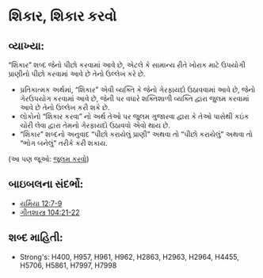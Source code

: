 # શિકાર, શિકાર કરવો 

## વ્યાખ્યા: 

“શિકાર” શબ્દ જેનો પીછો કરવામાં આવે છે, એટલે કે સામાન્ય રીતે ખોરાક માટે ઉપયોગી પ્રાણીનો પીછો કરવામાં આવે છે તેનો ઉલ્લેખ કરે છે.

* પ્રતિકાત્મક અર્થમાં, “શિકાર” એવી વ્યક્તિ કે જેનો ગેરફાયદો ઉઠાવવામાં આવે છે, જેનો ગેરઉપયોગ કરવામાં આવે છે, જેની પર વધારે શક્તિશાળી વ્યક્તિ દ્વારા જુલમ કરવામાં આવે છે તેનો ઉલ્લેખ કરી શકે છે.
* લોકોનો “શિકાર કરવા” નો અર્થ તેઓ પર જુલમ ગુજારવા દ્વારા કે તેઓ પાસેથી કઇંક ચોરી લેવા દ્વારા તેમનો ગેરફાયદો ઉઠાવવો એવો થાય છે.
* “શિકાર” શબ્દનો અનુવાદ “પીછો કરાયેલું પ્રાણી” અથવા તો “પીછો કરાયેલું” અથવા તો “ભોગ બનેલું” તરીકે કરી શકાય.

(આ પણ જૂઓ: [જૂલમ કરવો](../other/oppress.md))

## બાઇબલના સંદર્ભો: 

* [યર્મિયા 12:7-9](rc://gu/tn/help/jer/12/07)
* [ગીતશાસ્ત્ર 104:21-22](rc://gu/tn/help/psa/104/021)

## શબ્દ માહિતી: 

* Strong's: H400, H957, H961, H962, H2863, H2963, H2964, H4455, H5706, H5861, H7997, H7998
